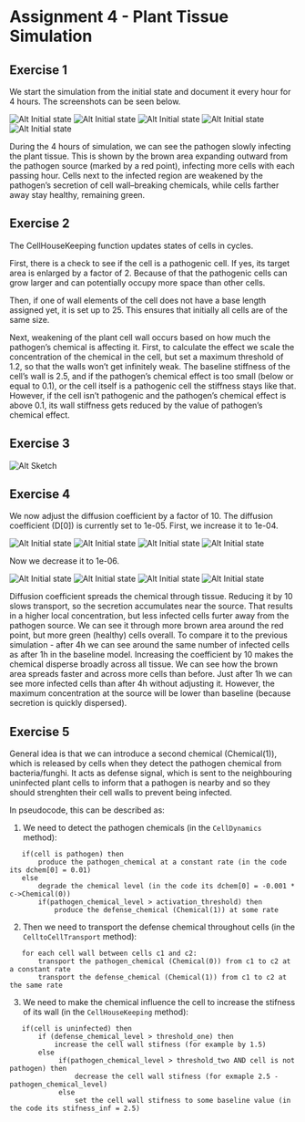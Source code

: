 # Assignment 4 - Plant Tissue Simulation

## Exercise 1

We start the simulation from the initial state and document it every hour for 4 hours. The screenshots can be seen below.

![Alt Initial state](./screenshots/initial.png)
![Alt Initial state](./screenshots/after_1h.png)
![Alt Initial state](./screenshots/after_2h.png)
![Alt Initial state](./screenshots/after_3h.png)
![Alt Initial state](./screenshots/after_4h.png)

During the 4 hours of simulation, we can see the pathogen slowly infecting the plant tissue. This is shown by the brown area expanding outward from the pathogen source (marked by a red point), infecting more cells with each passing hour. Cells next to the infected region are weakened by the pathogen’s secretion of cell wall–breaking chemicals, while cells farther away stay healthy, remaining green.

## Exercise 2

The CellHouseKeeping function updates states of cells in cycles.

First, there is a check to see if the cell is a pathogenic cell. If yes, its target area is enlarged by a factor of 2. Because of that the pathogenic cells can grow larger and can potentially occupy more space than other cells.

Then, if one of wall elements of the cell does not have a base length assigned yet, it is set up to 25. This ensures that initially all cells are of the same size.

Next, weakening of the plant cell wall occurs based on how much the pathogen’s chemical is affecting it. 
First, to calculate the effect we scale the concentration of the chemical in the cell, but set a maximum threshold of 1.2, so that the walls won’t get infinitely weak. 
The baseline stiffness of the cell’s wall is 2.5, and if the pathogen’s chemical effect is too small (below or equal to 0.1), or the cell itself is a pathogenic cell the stiffness stays like that. However, if the cell isn’t pathogenic and the pathogen’s chemical effect is above 0.1, its wall stiffness gets reduced by the value of pathogen’s chemical effect.

## Exercise 3

![Alt Sketch](./screenshots/sketch.jpg)

## Exercise 4

We now adjust the diffusion coefficient by a factor of 10. The diffusion coefficient (D[0]) is currently set to 1e-05. First, we increase it to 1e-04. 

![Alt Initial state](./screenshots/d_04_after_1h.png)
![Alt Initial state](./screenshots/d_04_after_2h.png)
![Alt Initial state](./screenshots/d_04_after_3h.png)
![Alt Initial state](./screenshots/d_04_after_4h.png)

Now we decrease it to 1e-06. 

![Alt Initial state](./screenshots/d_06_after_1h.png)
![Alt Initial state](./screenshots/d_06_after_2h.png)
![Alt Initial state](./screenshots/d_06_after_3h.png)
![Alt Initial state](./screenshots/d_06_after_4h.png)

Diffusion coefficient spreads the chemical through tissue. Reducing it by 10 slows transport, so the secretion accumulates near the source. That results in a higher local concentration, but less infected cells furter away from the pathogen source. We can see it through more brown area around the red point, but more green (healthy) cells overall. To compare it to the previous simulation - after 4h we can see around the same number of infected cells as after 1h in the baseline model. Increasing the coefficient by 10 makes the chemical disperse broadly across all tissue. We can see how the brown area spreads faster and across more cells than before. Just after 1h we can see more infected cells than after 4h without adjusting it. However, the maximum concentration at the source will be lower than baseline (because secretion is quickly dispersed). 

## Exercise 5

General idea is that we can introduce a second chemical (Chemical(1)), which is released by cells when they detect the pathogen chemical from bacteria/funghi. It acts as defense signal, which is sent to the neighbouring uninfected plant cells to inform that a pathogen is nearby and so they should strenghten their cell walls to prevent being infected.

In pseudocode, this can be described as:

1. We need to detect the pathogen chemicals (in the `CellDynamics` method):

```
   if(cell is pathogen) then
       produce the pathogen_chemical at a constant rate (in the code its dchem[0] = 0.01)
   else
       degrade the chemical level (in the code its dchem[0] = -0.001 * c->Chemical(0))
       if(pathogen_chemical_level > activation_threshold) then
           produce the defense_chemical (Chemical(1)) at some rate
```

2.  Then we need to transport the defense chemical throughout cells (in the `CelltoCellTransport` method):

```
   for each cell wall between cells c1 and c2:
       transport the pathogen_chemical (Chemical(0)) from c1 to c2 at a constant rate
       transport the defense_chemical (Chemical(1)) from c1 to c2 at the same rate
```

3.  We need to make the chemical influence the cell to increase the stifness of its wall (in the `CellHouseKeeping` method):

```
   if(cell is uninfected) then
       if (defense_chemical_level > threshold_one) then
           increase the cell wall stifness (for example by 1.5)
       else
            if(pathogen_chemical_level > threshold_two AND cell is not pathogen) then
                decrease the cell wall stifness (for exmaple 2.5 - pathogen_chemical_level)
            else
                set the cell wall stifness to some baseline value (in the code its stifness_inf = 2.5)
```
